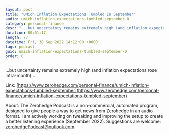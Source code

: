 ```yaml
---
layout: post
title: "UMich Inflation Expectations Tumbled In September"
audio: umich-inflation-expectations-tumbled-september-0
category: personal-finance
desc: "...but uncertainty remains extremely high (and inflation expectations rose intra-month)..."
duration: 00:01:17
length: 77
datetime: Fri, 30 Sep 2022 14:12:00 +0000
tags: podcast
guid: umich-inflation-expectations-tumbled-september-0
order: 0
---
```

...but uncertainty remains extremely high (and inflation expectations rose intra-month)...

Link: [https://www.zerohedge.com/personal-finance/umich-inflation-expectations-tumbled-september](https://www.zerohedge.com/personal-finance/umich-inflation-expectations-tumbled-september)

About: The Zerohedge Podcast is a non-commercial, automated program, designed to give people a way to get news from Zerohedge in an audio format.  I am actively working on tweaking and improving the setup to create a better listening experience (September 2022).  Suggestions are welcome: [zerohedgePodcast@outlook.com](mailto:zerohedgePodcast@outlook.com)